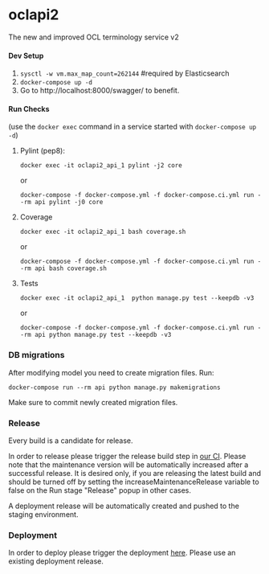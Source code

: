 # oclapi2
The new and improved OCL terminology service v2


#### Dev Setup
1. `sysctl -w vm.max_map_count=262144` #required by Elasticsearch
2. `docker-compose up -d`
3. Go to http://localhost:8000/swagger/ to benefit.

#### Run Checks
(use the `docker exec` command in a service started with `docker-compose up -d`)
1. Pylint (pep8):
   
   `docker exec -it oclapi2_api_1 pylint -j2 core` 

    or

   `docker-compose -f docker-compose.yml -f docker-compose.ci.yml run --rm api pylint -j0 core`
2. Coverage

   `docker exec -it oclapi2_api_1 bash coverage.sh`

   or

   `docker-compose -f docker-compose.yml -f docker-compose.ci.yml run --rm api bash coverage.sh`
3. Tests

    `docker exec -it oclapi2_api_1  python manage.py test --keepdb -v3` 

    or

    `docker-compose -f docker-compose.yml -f docker-compose.ci.yml run --rm api python manage.py test --keepdb -v3`

### DB migrations
After modifying model you need to create migration files. Run:

`docker-compose run --rm api python manage.py makemigrations`

Make sure to commit newly created migration files.

### Release

Every build is a candidate for release.

In order to release please trigger the release build step in [our CI](https://ci.openmrs.org/browse/OCL-OCLAPI2/latest). Please note
that the maintenance version will be automatically increased after a successful release. It is desired only, if you are releasing the latest build and
should be turned off by setting the increaseMaintenanceRelease variable to false on the Run stage "Release" popup in other cases.

A deployment release will be automatically created and pushed to the staging environment.

### Deployment

In order to deploy please trigger the deployment [here](https://ci.openmrs.org/deploy/viewDeploymentProjectEnvironments.action?id=205619201).
Please use an existing deployment release.
